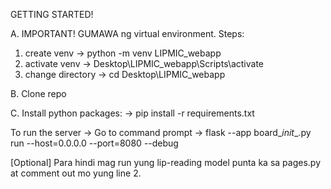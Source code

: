 GETTING STARTED!

A. IMPORTANT! GUMAWA ng virtual environment. Steps:
   1. create venv -> python -m venv LIPMIC_webapp
   2. activate venv -> Desktop\LIPMIC_webapp\Scripts\activate
   3. change directory -> cd Desktop\LIPMIC_webapp

B. Clone repo

C. Install python packages:
        -> pip install -r requirements.txt

To run the server
        -> Go to command prompt
        -> flask --app board\__init__.py run --host=0.0.0.0 --port=8080 --debug

[Optional] Para hindi mag run yung lip-reading model punta ka sa pages.py at comment out mo yung line 2.
